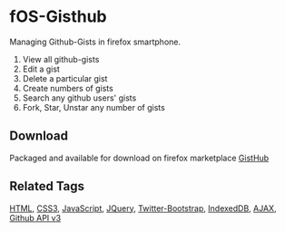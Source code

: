 fOS-Gisthub
===========

Managing Github-Gists in firefox smartphone.

1. View all github-gists
2. Edit a gist
3. Delete a particular gist
4. Create numbers of gists
5. Search any github users' gists
6. Fork, Star, Unstar any number of gists

Download
--------

Packaged and available for download on firefox marketplace [GistHub](https://marketplace.firefox.com/app/gisthub/)

Related Tags
------------

[HTML](https://developer.mozilla.org/en-US/docs/Web/HTML), [CSS3](https://developer.mozilla.org/en-US/docs/Web/CSS), [JavaScript](https://developer.mozilla.org/en-US/docs/Web/JavaScript), [JQuery](https://developer.mozilla.org/en-US/docs/Web/JavaScript/JQuery), [Twitter-Bootstrap](http://getbootstrap.com/2.3.2/), [IndexedDB](https://developer.mozilla.org/en/docs/IndexedDB), [AJAX](https://developer.mozilla.org/en/docs/AJAX), [Github API v3](http://developer.github.com/v3/)
